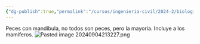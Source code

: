 ```yaml
---
{"dg-publish":true,"permalink":"/cursos/ingenieria-civil/2024-2/biologia-de-organismos-y-comunidades/1-origen-de-la-vida-y-diversidad-de-organismos/1-5-diversidad-de-animales/el-reino-animalia/2-subreino-eumetazoa/2-bilateria/2-superfilo-deuterostomia/2-filo-chordata/3-subfilo-vertebrata/1-infrafilo-gnathostomata/infrafilo-gnathostomata/","tags":["P1BIO110C","C2BIO110C"]}
---
```


Peces con mandíbula, no todos son peces, pero la mayoría. Incluye a los mamíferos.
![Pasted image 20240904213227.png](/img/user/Cursos/Ingenier%C3%ADa%20Civil/2024-2/Biolog%C3%ADa%20de%20Organismos%20y%20Comunidades/1%20Origen%20de%20la%20Vida%20y%20Diversidad%20de%20Organismos/1.5%20Diversidad%20de%20Animales/attachments/Pasted%20image%2020240904213227.png)